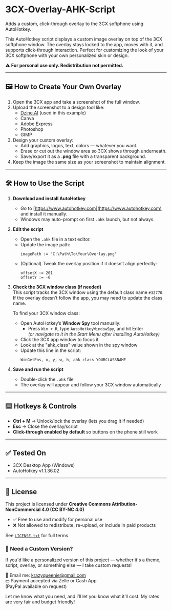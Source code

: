 # 3CX-Overlay-AHK-Script
Adds a custom, click-through overlay to the 3CX softphone using AutoHotkey.

This AutoHotkey script displays a custom image overlay on top of the 3CX softphone window. The overlay stays locked to the app, moves with it, and supports click-through interaction. Perfect for customizing the look of your 3CX softphone with your own personalized skin or design.

⚠️ **For personal use only. Redistribution not permitted.**

---

## 🖼️ How to Create Your Own Overlay

1. Open the 3CX app and take a screenshot of the full window.
2. Upload the screenshot to a design tool like:
   - [Dzine.AI](https://dzine.ai) (used in this example)
   - Canva
   - Adobe Express
   - Photoshop
   - GIMP
3. Design your custom overlay:
   - Add graphics, logos, text, colors — whatever you want.
   - Erase or cut out the window area so 3CX shows through underneath.
   - Save/export it as a **.png** file with a transparent background.
4. Keep the image the same size as your screenshot to maintain alignment.

---

## 🛠️ How to Use the Script

1. **Download and install AutoHotkey**  
   - Go to [https://www.autohotkey.com](https://www.autohotkey.com) and install it manually.
   - Windows may auto-prompt on first `.ahk` launch, but not always.

2. **Edit the script**
   - Open the `.ahk` file in a text editor.
   - Update the image path:
     ```ahk
     imagePath := "C:\Path\To\Your\Overlay.png"
     ```
   - (Optional) Tweak the overlay position if it doesn’t align perfectly:
     ```ahk
     offsetX := 201
     offsetY := -6
     ```

3. **Check the 3CX window class (if needed)**  
   This script tracks the 3CX window using the default class name `#32770`.  
   If the overlay doesn’t follow the app, you may need to update the class name.

   To find your 3CX window class:
   - Open AutoHotkey’s **Window Spy** tool manually:
     - Press `Win + R`, type `AutoHotkeyWindowSpy`, and hit Enter  
       *(or navigate to it in the Start Menu after installing AutoHotkey)*
   - Click the 3CX app window to focus it
   - Look at the "ahk_class" value shown in the spy window
   - Update this line in the script:
     ```ahk
     WinGetPos, x, y, w, h, ahk_class YOURCLASSNAME
     ```

4. **Save and run the script**  
   - Double-click the `.ahk` file
   - The overlay will appear and follow your 3CX window automatically

---

## ⌨️ Hotkeys & Controls

- **Ctrl + M** → Unlock/lock the overlay (lets you drag it if needed)
- **Esc** → Close the overlay/script
- **Click-through enabled by default** so buttons on the phone still work

---

## ✅ Tested On

- 3CX Desktop App (Windows)
- AutoHotkey v1.1.36.02

---

## 📜 License

This project is licensed under **Creative Commons Attribution-NonCommercial 4.0 (CC BY-NC 4.0)**

- ✅ Free to use and modify for personal use
- ❌ Not allowed to redistribute, re-upload, or include in paid products

See [`LICENSE.txt`](LICENSE.txt) for full terms.

### 💌 Need a Custom Version?

If you'd like a personalized version of this project — whether it's a theme, script, overlay, or something else — I take custom requests!

📧 Email me: krazyqueenie@gmail.com  
💵 Payment accepted via Zelle or Cash App  
(PayPal available on request)

Let me know what you need, and I’ll let you know what it’ll cost. My rates are very fair and budget friendly!

